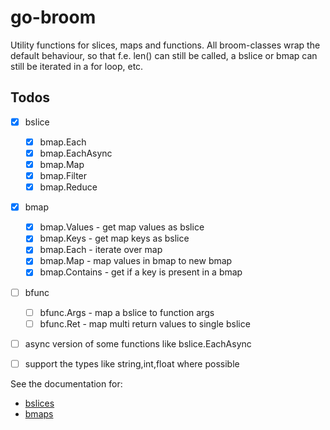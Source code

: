 # go-broom
Utility functions for slices, maps and functions.
All broom-classes wrap the default behaviour, so that f.e. len() can still be called, a bslice or bmap can still be iterated in a for loop, etc.  

## Todos
- [x] bslice
    - [x] bmap.Each
    - [x] bmap.EachAsync
    - [x] bmap.Map
    - [x] bmap.Filter
    - [x] bmap.Reduce
- [x] bmap
    - [x] bmap.Values - get map values as bslice
    - [x] bmap.Keys - get map keys as bslice
    - [x] bmap.Each - iterate over map
    - [x] bmap.Map - map values in bmap to new bmap 
    - [x] bmap.Contains - get if a key is present in a bmap
- [ ] bfunc
    - [ ] bfunc.Args - map a bslice to function args
    - [ ] bfunc.Ret - map multi return values to single bslice
- [ ] async version of some functions like bslice.EachAsync
- [ ] support the types like string,int,float where possible 


See the documentation for:
* [bslices](./bslice/bslice.md)
* [bmaps](./bmap/bmap.md)